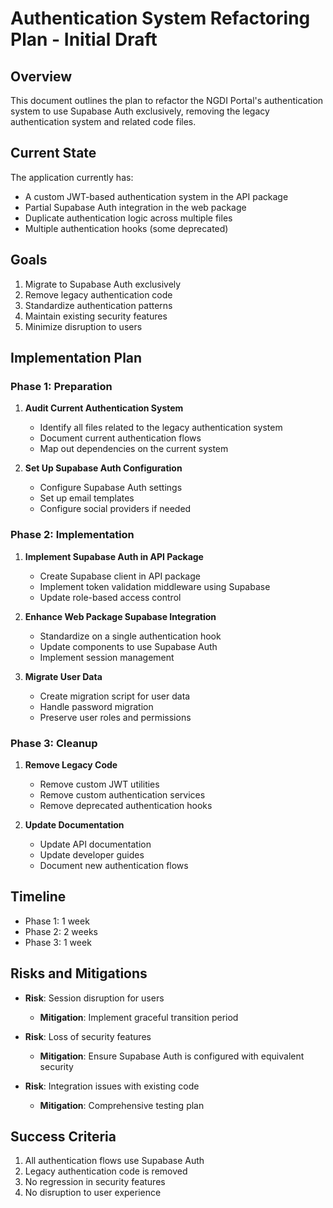 # Authentication System Refactoring Plan - Initial Draft

## Overview

This document outlines the plan to refactor the NGDI Portal's authentication system to use Supabase Auth exclusively, removing the legacy authentication system and related code files.

## Current State

The application currently has:
- A custom JWT-based authentication system in the API package
- Partial Supabase Auth integration in the web package
- Duplicate authentication logic across multiple files
- Multiple authentication hooks (some deprecated)

## Goals

1. Migrate to Supabase Auth exclusively
2. Remove legacy authentication code
3. Standardize authentication patterns
4. Maintain existing security features
5. Minimize disruption to users

## Implementation Plan

### Phase 1: Preparation

1. **Audit Current Authentication System**
   - Identify all files related to the legacy authentication system
   - Document current authentication flows
   - Map out dependencies on the current system

2. **Set Up Supabase Auth Configuration**
   - Configure Supabase Auth settings
   - Set up email templates
   - Configure social providers if needed

### Phase 2: Implementation

1. **Implement Supabase Auth in API Package**
   - Create Supabase client in API package
   - Implement token validation middleware using Supabase
   - Update role-based access control

2. **Enhance Web Package Supabase Integration**
   - Standardize on a single authentication hook
   - Update components to use Supabase Auth
   - Implement session management

3. **Migrate User Data**
   - Create migration script for user data
   - Handle password migration
   - Preserve user roles and permissions

### Phase 3: Cleanup

1. **Remove Legacy Code**
   - Remove custom JWT utilities
   - Remove custom authentication services
   - Remove deprecated authentication hooks

2. **Update Documentation**
   - Update API documentation
   - Update developer guides
   - Document new authentication flows

## Timeline

- Phase 1: 1 week
- Phase 2: 2 weeks
- Phase 3: 1 week

## Risks and Mitigations

- **Risk**: Session disruption for users
  - **Mitigation**: Implement graceful transition period

- **Risk**: Loss of security features
  - **Mitigation**: Ensure Supabase Auth is configured with equivalent security

- **Risk**: Integration issues with existing code
  - **Mitigation**: Comprehensive testing plan

## Success Criteria

1. All authentication flows use Supabase Auth
2. Legacy authentication code is removed
3. No regression in security features
4. No disruption to user experience
